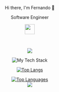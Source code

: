 <div style="text-align:center;">
<p align="center">Hi there, I'm Fernando 👋</p>
<p align="center">Software Engineer</p>
<p align="center"> <a href="https://www.linkedin.com/in/fernando-correia-ab018079/" target="_blank" rel="noreferrer"><img src="https://raw.githubusercontent.com/danielcranney/readme-generator/main/public/icons/socials/linkedin.svg" width="32" height="32" /></p>
</div>
<div style="text-align:center;">
<a>

<br />
<p align="center">
<a href="https://github.com/facorreiaa/github-readme-stats">
  <img align="center" src="https://github-readme-stats.vercel.app/api?username=FACorreiaa&show_icons=true&theme=radical&count_private=true&show_icons=true&hide_border=true" />
</a>
  
<br /> 
<p align="center">
<img src="https://github-readme-tech-stack.vercel.app/api/cards?title=Tech%20Stack&align=center&titleAlign=center&borderRadius=6&fontSize=23&fontWeight=bold&lineCount=3&theme=catppuccin_frappe&line1=react,react,bd4825;tailwindcss,tailwind,4d3b75;typescript,typescript,af84d3;svelte,svelte,002e71;&line2=csharp,csharp,2f860b;go,go,a32910;postgresql,postgresql,3cf1a4;mongodb,mongodb,a737aa;&line3=trpc,trpc,24f594;graphql,graphql,d3f7db;" alt="My Tech Stack" /></p>

[![Top Langs](https://github-readme-stats.vercel.app/api/top-langs/?username=FACorreiaa&langs_count=10)](https://github.com/anuraghazra/github-readme-stats)

  
<p align="center">
<a href="https://github.com/FACorreiaa" align="center"><img src="https://github-readme-stats.vercel.app/api/top-langs/?username=FACorreiaa&langs_count=10&title_color=ffffff&text_color=ffffff&icon_color=0891b2&bg_color=1c1917&hide_border=true&locale=en&custom_title=Top%20%Languages" alt="Top Languages" /></a>
<br><a href="http://www.github.com/FACorreiaa"><img src="https://github-readme-streak-stats.herokuapp.com/?user=FACorreiaa&stroke=ffffff&background=1c1917&ring=ffffff&fire=FFFF00&currStreakNum=ffffff&currStreakLabel=ffffff&sideNums=ef4239&sideLabels=00FFFF&dates=FFA500&hide_border=true&bg_color=303446&text_color=c6d0f5&icon_color=ca9ee6&title_color=81c8be" /></a>
</a>
</p>
